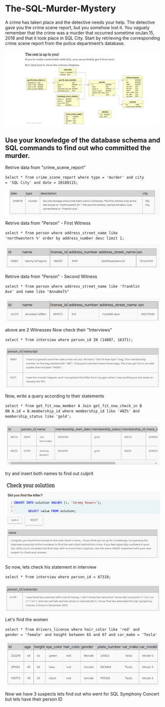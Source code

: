 # The-SQL-Murder-Mystery

A crime has taken place and the detective needs your help. The detective gave you the crime scene report, but you somehow lost it. You vaguely remember that the crime was a ​murder​ that occurred sometime on ​Jan.15, 2018​ and that it took place in ​SQL City​. Start by retrieving the corresponding crime scene report from the police department’s database.

<img src="/images/Screenshot (119).png" alt="schema diagram">

Use your knowledge of the database schema and SQL commands to find out who committed the murder.
-----------------
Retrive data from "crime_scene_report"

<code>Select * from
  crime_scene_report
where
  type = 'murder'
and
  city = 'SQL City'
and
  date = 20180115;
     </code>     
     
 <img src="/images/data 1.PNG" alt="first query">
  
Retrive data from "Person" - First Witness

<code>select * from 
	person
where
	address_street_name 
like 
	'northwestern %'
order by
	address_number
desc limit 1; 
</code>

 <img src="/images/data 2.PNG" alt="second query">

Retrive data from "Person" - Second Witness

<code>select * from 
	person
where
	address_street_name 
like 
	'franklin Ave'
and 
	name 
like "Annabel%" 
</code>

 <img src="/images/data 3.PNG" alt="third query">

above are 2 Witnesses Now check their "Interviews"

<code>select * from 
	interview
where
	person_id 
IN 
	(14887,  16371);
</code>

 <img src="/images/data 4.PNG" alt="fourth query">

Now, write a query according to their statements

<code>select * from 
	get_fit_now_member A
Join
	get_fit_now_check_in B
ON 
	A.id = B.membership_id
where
	membership_id like '48Z%'
And
	membership_status like 'gold';
</code>

 <img src="/images/data 5.PNG" alt="fifth query">
 
 try and insert both names to find out culprit
 
  <img src="/images/solution 1.PNG" alt="sol1 query">

So now, lets check his statement in interview

<code>select * from 
	interview
where
	person_id = 67318;
</code>

 <img src="/images/data 6.PNG" alt="sixth query">
 
 Let's find the women
 
 <code>select * from 
	drivers_license
where
	hair_color 
like
	'red'
and
	gender = 'female'
and
	height between 65 and 67
and
	car_make = 'Tesla'
</code>

 <img src="/images/data 7.PNG" alt="sixth query">
 
 Now we have 3 suspects lets find out who went for SQL Symphony Concert but lets have their person ID
 
 

